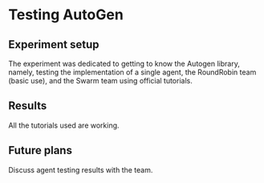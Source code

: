 # Testing AutoGen

## Experiment setup

The experiment was dedicated to getting to know the Autogen library, namely, testing the implementation of a single agent, the RoundRobin team (basic use), and the Swarm team using official tutorials.

## Results

All the tutorials used are working.

## Future plans

Discuss agent testing results with the team.